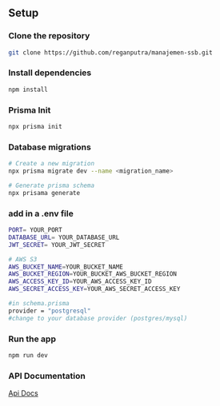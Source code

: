 
## Setup

### Clone the repository
```bash
git clone https://github.com/reganputra/manajemen-ssb.git
```
### Install dependencies
```bash
npm install
```

### Prisma Init
```bash
npx prisma init
``````

### Database migrations
```bash
# Create a new migration
npx prisma migrate dev --name <migration_name>

# Generate prisma schema
npx prisama generate
````

### add in a .env file
```bash
PORT= YOUR_PORT
DATABASE_URL= YOUR_DATABASE_URL
JWT_SECRET= YOUR_JWT_SECRET

# AWS S3
AWS_BUCKET_NAME=YOUR_BUCKET_NAME
AWS_BUCKET_REGION=YOUR_BUCKET_AWS_BUCKET_REGION
AWS_ACCESS_KEY_ID=YOUR_AWS_ACCESS_KEY_ID
AWS_SECRET_ACCESS_KEY=YOUR_AWS_SECRET_ACCESS_KEY

#in schema.prisma 
provider = "postgresql"
#change to your database provider (postgres/mysql)
 ```
### Run the app
```bash
npm run dev
```

### API Documentation
[Api Docs](https://documenter.getpostman.com/view/29029871/2sB2j3ArFa)
